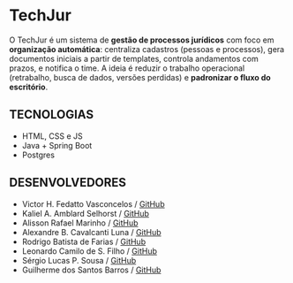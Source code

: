 # TechJur

O TechJur é um sistema de **gestão de processos jurídicos** com foco em **organização automática**: centraliza cadastros (pessoas e processos), gera documentos iniciais a partir de templates, controla andamentos com prazos, e notifica o time. A ideia é reduzir o trabalho operacional (retrabalho, busca de dados, versões perdidas) e **padronizar o fluxo do escritório**.

## TECNOLOGIAS
- HTML, CSS e JS
- Java + Spring Boot
- Postgres 

## DESENVOLVEDORES

* Victor H. Fedatto Vasconcelos / [GitHub](https://github.com/vhfedatto)
* Kaliel A. Amblard Selhorst / [GitHub](https://github.com/Selhorstkaliel)
* Alisson Rafael Marinho / [GitHub](https://github.com/AlissonRafaelDev)
* Alexandre B. Cavalcanti Luna / [GitHub](https://github.com/Alexbcluna)
* Rodrigo Batista de Farias / [GitHub](https://github.com/RodrigoBFarias)
* Leonardo Camilo de S. Filho / [GitHub](https://github.com/Leocfilho)
* Sérgio Lucas P. Sousa / [GitHub](https://github.com/SergioLPSousa)
* Guilherme dos Santos Barros / [GitHub](https://github.com/GuilhermeSBS10)
